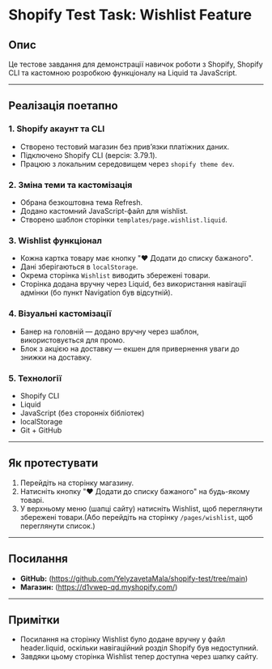 # Shopify Test Task: Wishlist Feature

## Опис

Це тестове завдання для демонстрації навичок роботи з Shopify, Shopify CLI та кастомною розробкою функціоналу на Liquid та JavaScript.

---

## Реалізація поетапно

### 1. Shopify акаунт та CLI

- Створено тестовий магазин без привʼязки платіжних даних.
- Підключено Shopify CLI (версія: 3.79.1).
- Працюю з локальним середовищем через `shopify theme dev`.

### 2. Зміна теми та кастомізація

- Обрана безкоштовна тема Refresh.
- Додано кастомний JavaScript-файл для wishlist.
- Створено шаблон сторінки `templates/page.wishlist.liquid`.

### 3. Wishlist функціонал

- Кожна картка товару має кнопку "❤️ Додати до списку бажаного".
- Дані зберігаються в `localStorage`.
- Окрема сторінка `Wishlist` виводить збережені товари.
- Сторінка додана вручну через Liquid, без використання навігації адмінки (бо пункт Navigation був відсутній).

### 4. Візуальні кастомізації

- Банер на головній — додано вручну через шаблон, використовується для промо.
- Блок з акцією на доставку — екшен для привернення уваги до знижки на доставку.

### 5. Технології

- Shopify CLI
- Liquid
- JavaScript (без сторонніх бібліотек)
- localStorage
- Git + GitHub

---

## Як протестувати

1. Перейдіть на сторінку магазину.
2. Натисніть кнопку "❤️ Додати до списку бажаного" на будь-якому товарі.
3. У верхньому меню (шапці сайту) натисніть Wishlist, щоб переглянути збережені товари.(Або перейдіть на сторінку `/pages/wishlist`, щоб переглянути список.)

---

## Посилання

- **GitHub:** (https://github.com/YelyzavetaMala/shopify-test/tree/main)
- **Магазин:** (https://d1vwep-qd.myshopify.com/)

---

## Примітки

- Посилання на сторінку Wishlist було додане вручну у файл header.liquid, оскільки навігаційний розділ Shopify був недоступний.
- Завдяки цьому сторінка Wishlist тепер доступна через шапку сайту.

